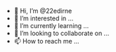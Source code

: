 - 👋 Hi, I’m @22edirne
- 👀 I’m interested in ...
- 🌱 I’m currently learning ...
- 💞️ I’m looking to collaborate on ...
- 📫 How to reach me ...

<!---
22edirne/22edirne is a ✨ special ✨ repository because its `README.md` (this file) appears on your GitHub profile.
You can click the Preview link to take a look at your changes.
--->
